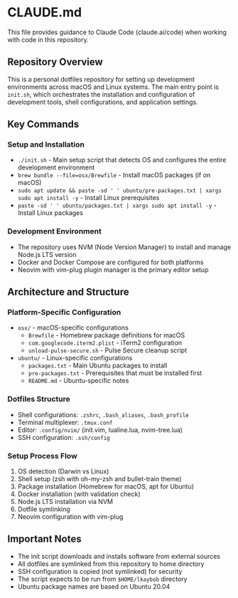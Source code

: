 # CLAUDE.md

This file provides guidance to Claude Code (claude.ai/code) when working with code in this repository.

## Repository Overview

This is a personal dotfiles repository for setting up development environments across macOS and Linux systems. The main entry point is `init.sh`, which orchestrates the installation and configuration of development tools, shell configurations, and application settings.

## Key Commands

### Setup and Installation
- `./init.sh` - Main setup script that detects OS and configures the entire development environment
- `brew bundle --file=osx/Brewfile` - Install macOS packages (if on macOS)
- `sudo apt update && paste -sd ' ' ubuntu/pre-packages.txt | xargs sudo apt install -y` - Install Linux prerequisites
- `paste -sd ' ' ubuntu/packages.txt | xargs sudo apt install -y` - Install Linux packages

### Development Environment
- The repository uses NVM (Node Version Manager) to install and manage Node.js LTS version
- Docker and Docker Compose are configured for both platforms
- Neovim with vim-plug plugin manager is the primary editor setup

## Architecture and Structure

### Platform-Specific Configuration
- `osx/` - macOS-specific configurations
  - `Brewfile` - Homebrew package definitions for macOS
  - `com.googlecode.iterm2.plist` - iTerm2 configuration
  - `unload-pulse-secure.sh` - Pulse Secure cleanup script
- `ubuntu/` - Linux-specific configurations  
  - `packages.txt` - Main Ubuntu packages to install
  - `pre-packages.txt` - Prerequisites that must be installed first
  - `README.md` - Ubuntu-specific notes

### Dotfiles Structure
- Shell configurations: `.zshrc`, `.bash_aliases`, `.bash_profile`
- Terminal multiplexer: `.tmux.conf`
- Editor: `.config/nvim/` (init.vim, lualine.lua, nvim-tree.lua)
- SSH configuration: `.ssh/config`

### Setup Process Flow
1. OS detection (Darwin vs Linux)
2. Shell setup (zsh with oh-my-zsh and bullet-train theme)
3. Package installation (Homebrew for macOS, apt for Ubuntu)
4. Docker installation (with validation check)
5. Node.js LTS installation via NVM
6. Dotfile symlinking
7. Neovim configuration with vim-plug

## Important Notes

- The init script downloads and installs software from external sources
- All dotfiles are symlinked from this repository to home directory
- SSH configuration is copied (not symlinked) for security
- The script expects to be run from `$HOME/lkaybob` directory
- Ubuntu package names are based on Ubuntu 20.04